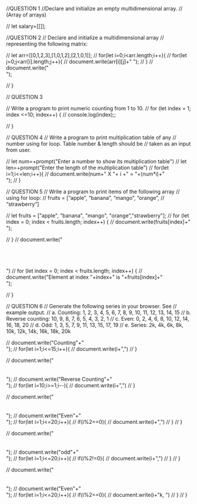 //QUESTION 1
//Declare and initialize an empty multidimensional array.
// (Array of arrays)

// let salary=[[]];


//QUESTION 2
// Declare and initialize a multidimensional array
// representing the following matrix:

// let arr=[[0,1,2,3],[1,0,1,2],[2,1,0,1]];
// for(let i=0;i<arr.length;i++){
//     for(let j=0;j<arr[i].length;j++){
//         document.write(arr[i][j]+" ");
//     }
//     document.write("<br/>");
   
// }


// QUESTION 3

// Write a program to print numeric counting from 1 to 10.
// for (let index = 1; index <=10; index++) {
//     console.log(index);;
    
// }


// QUESTION 4
// Write a program to print multiplication table of any
// number using for loop. Table number & length should be
// taken as an input from user.

// let num=+prompt("Enter a number to show its multiplication table")
// let len=+prompt("Enter the length of the multiplication table")
// for(let i=1;i<=len;i++){
//     document.write(num+" X "+ i +" = "+(num*i)+"<br/>");
// }


// QUESTION 5
// Write a program to print items of the following array
// using for loop:
// fruits = [“apple”, “banana”, “mango”, “orange”,
// “strawberry”]

// let fruits = ["apple", "banana", "mango", "orange","strawberry"];
// for (let index = 0; index < fruits.length; index++) {
//     document.write(fruits[index]+"<br/>");
    
// }
// document.write("<br/> <br/> <br/> <br/> <br/> ")
// for (let index = 0; index < fruits.length; index++) {
//     document.write("Element at index "+index+" is "+fruits[index]+"<br/>");
    
// }


// QUESTION 6
// Generate the following series in your browser. See
// example output.
// a. Counting: 1, 2, 3, 4, 5, 6, 7, 8, 9, 10, 11, 12, 13, 14, 15
// b. Reverse counting: 10, 9, 8, 7, 6, 5, 4, 3, 2, 1
// c. Even: 0, 2, 4, 6, 8, 10, 12, 14, 16, 18, 20
// d. Odd: 1, 3, 5, 7, 9, 11, 13, 15, 17, 19
// e. Series: 2k, 4k, 6k, 8k, 10k, 12k, 14k, 16k, 18k, 20k

// document.write("Counting"+"<br/>");
// for(let i=1;i<=15;i++){
//     document.write(i+",")
// }

// document.write("<br/> <br/> <br/> ");
// document.write("Reverse Counting"+"<br/>");
// for(let i=10;i>=1;i--){
//     document.write(i+",")
// }

// document.write("<br/> <br/> <br/> ");
// document.write("Even"+"<br/>");
// for(let i=1;i<=20;i++){
//     if(i%2==0){
//         document.write(i+",")
//     }
// }


// document.write("<br/> <br/> <br/> ");
// document.write("odd"+"<br/>");
// for(let i=1;i<=20;i++){
//     if(i%2!=0){
//         document.write(i+",")
//     }
// }


// document.write("<br/> <br/> <br/> ");
// document.write("Even"+"<br/>");
// for(let i=1;i<=20;i++){
//     if(i%2==0){
//         document.write(i+"k, ")
//     }
// }
